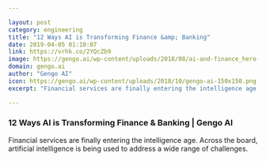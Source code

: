 ```yaml
---

layout: post
category: engineering
title: "12 Ways AI is Transforming Finance &amp; Banking"
date: 2019-04-05 01:10:07
link: https://vrhk.co/2YQcZb9
image: https://gengo.ai/wp-content/uploads/2018/08/ai-and-finance_hero-1.png
domain: gengo.ai
author: "Gengo AI"
icon: https://gengo.ai/wp-content/uploads/2018/10/gengo-ai-150x150.png
excerpt: "Financial services are finally entering the intelligence age. Across the board, artificial intelligence is being used to address a wide range of challenges."

---
```


### 12 Ways AI is Transforming Finance &amp; Banking | Gengo AI

Financial services are finally entering the intelligence age. Across the board, artificial intelligence is being used to address a wide range of challenges.